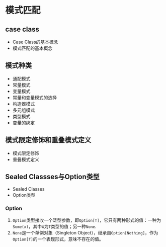 # 模式匹配

## case class

- Case Class的基本概念
- 模式匹配的基本概念

## 模式种类

- 通配模式
- 常量模式
- 变量模式
- 常量和变量模式的选择
- 构造器模式
- 多元组模式
- 类型模式
- 变量的绑定

## 模式限定修饰和重叠模式定义

- 模式限定修饰
- 重叠模式定义

## Sealed Classses与Option类型

- Sealed Classes
- Option类型

### Option

1. `Option`类型接收一个泛型参数，即`Option[T]`，它只有两种形式的值：一种为`Some(x)`，其中x为`T`类型的值；另一种`None`.
2. `None`是一个单例对象（Singleton Object），继承自`Option[Nothing]`，作为`Option[T]`的一个表现形式，意味不存在的值。

